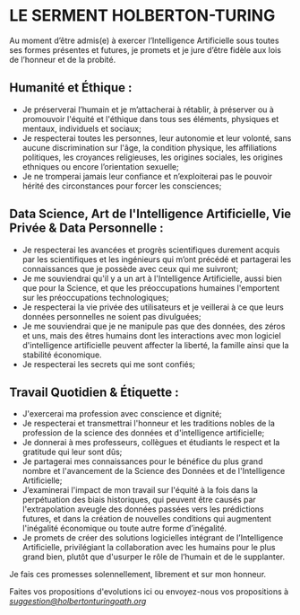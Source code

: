 # LE SERMENT HOLBERTON-TURING

Au moment d’être admis(e) à exercer l’Intelligence Artificielle sous toutes ses formes présentes et futures, je promets et je jure d’être fidèle aux lois de l’honneur et de la probité.

## Humanité et Éthique :

- Je préserverai l’humain et je m’attacherai à rétablir, à préserver ou à promouvoir l'équité et l'éthique dans tous ses éléments, physiques et mentaux, individuels et sociaux;
- Je respecterai toutes les personnes, leur autonomie et leur volonté, sans aucune discrimination sur l'âge, la condition physique, les affiliations politiques, les croyances religieuses, les origines sociales, les origines ethniques ou encore l’orientation sexuelle;
- Je ne tromperai jamais leur confiance et n’exploiterai pas le pouvoir hérité des circonstances pour forcer les consciences;​

## Data Science, Art de l'Intelligence Artificielle, Vie Privée & Data Personnelle :
- Je respecterai les avancées et progrès scientifiques durement acquis par les scientifiques et les ingénieurs qui m’ont précédé et partagerai les connaissances que je possède avec ceux qui me suivront;
- Je me souviendrai qu'il y a un art à l'Intelligence Artificielle, aussi bien que pour la Science, et que les préoccupations humaines l'emportent sur les préoccupations technologiques;
- Je respecterai la vie privée des utilisateurs et je veillerai à ce que leurs données personnelles ne soient pas divulguées;
- Je me souviendrai que je ne manipule pas que des données, des zéros et uns, mais des êtres humains dont les interactions avec mon logiciel d'intelligence artificielle peuvent affecter la liberté, la famille ainsi que la stabilité économique.
- Je respecterai les secrets qui me sont confiés;​​

## Travail Quotidien & Étiquette :

- J'exercerai ma profession avec conscience et dignité;
- Je respecterai et transmettrai l'honneur et les traditions nobles de la profession de la science des données et d'intelligence artificielle;
- Je donnerai à mes professeurs, collègues et étudiants le respect et la gratitude qui leur sont dûs;
- Je partagerai mes connaissances pour le bénéfice du plus grand nombre et l'avancement de la Science des Données et de l'Intelligence Artificielle;
- J’examinerai l'impact de mon travail sur l'équité à la fois dans la perpétuation des biais historiques, qui peuvent être causés par l'extrapolation aveugle des données passées vers les prédictions futures, et dans la création de nouvelles conditions qui augmentent l'inégalité économique ou toute autre forme d’inégalité.
- Je promets de créer des solutions logicielles intégrant de l’Intelligence Artificielle, privilégiant la collaboration avec les humains pour le plus grand bien, plutôt que d'usurper le rôle de l’humain et de le supplanter.

Je fais ces promesses solennellement, librement et sur mon honneur.

Faites vos propositions d'evolutions ici ou envoyez-nous vos propositions à *suggestion@holbertonturingoath.org*
